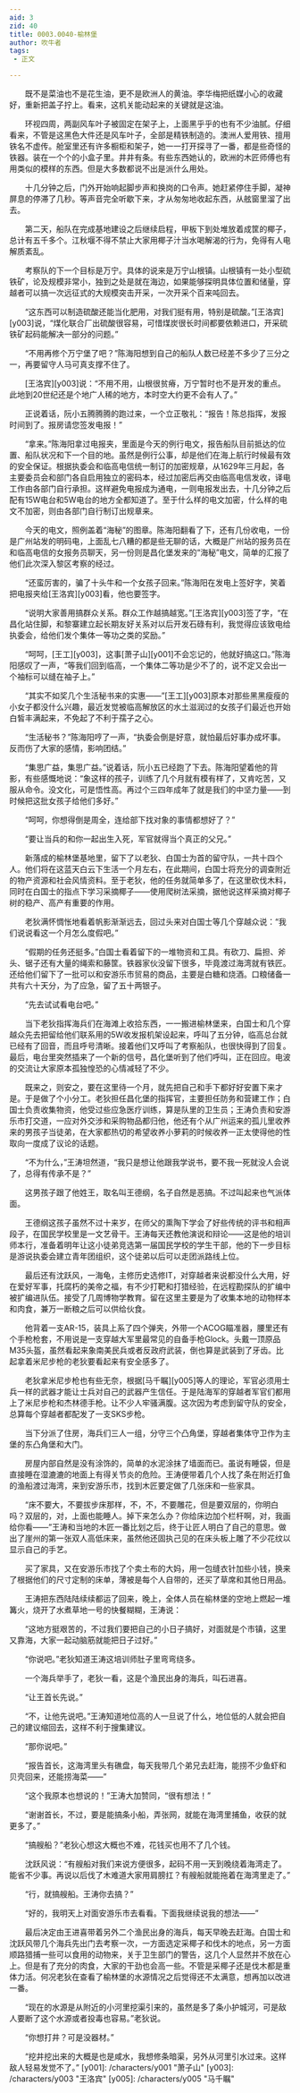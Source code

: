 ```yaml
---
aid: 3
zid: 40
title: 0003.0040-榆林堡
author: 吹牛者
tags: 
 - 正文

---
```




　　既不是菜油也不是花生油，更不是欧洲人的黄油。李华梅把纸媒小心的收藏好，重新把盖子拧上。看来，这机关能动起来的关键就是这油。

　　环视四周，两副风车叶子被固定在架子上，上面黑乎乎的也有不少油腻。仔细看来，不管是这黑色大件还是风车叶子，全部是精铁制造的。澳洲人爱用铁、擅用铁名不虚传。舱室里还有许多橱柜和架子，她一一打开探寻了一番，都是些奇怪的铁器。装在一个个的小盒子里。井井有条。有些东西她认的，欧洲的木匠师傅也有用类似的模样的东西。但是大多数都说不出是派什么用处。

　　十几分钟之后，门外开始响起脚步声和换岗的口令声。她赶紧停住手脚，凝神屏息的停滞了几秒。等声音完全听歇下来，才从匆匆地收起东西，从舷窗里溜了出去。

　　第二天，船队在完成基地建设之后继续启程，甲板下到处堆放着成筐的椰子，总计有五千多个。江秋堰不得不禁止大家用椰子汁当水喝解渴的行为，免得有人电解质紊乱。

　　考察队的下一个目标是万宁。具体的说来是万宁山根镇。山根镇有一处小型硫铁矿，论及规模非常小，独到之处是就在海边，如果能够探明具体位置和储量，穿越者可以搞一次远征式的大规模突击开采，一次开采个百来吨回去。

　　“这东西可以制造硫酸还能当化肥用，对我们挺有用，特别是硫酸。”[王洛宾][y003]说，“煤化联合厂出硫酸很容易，可惜煤炭很长时间都要依赖进口，开采硫铁矿起码能解决一部分的问题。”

　　“不用再修个万宁堡了吧？”陈海阳想到自己的船队人数已经差不多少了三分之一，再要留守人马可真支撑不住了。

　　[王洛宾][y003]说：“不用不用，山根很贫瘠，万宁暂时也不是开发的重点。此地到20世纪还是个地广人稀的地方，本时空大约更不会有人了。”

　　正说着话，阮小五腾腾腾的跑过来，一个立正敬礼：“报告！陈总指挥，发报时间到了。报房请您签发电报！”

　　“拿来。”陈海阳拿过电报夹，里面是今天的例行电文，报告船队目前抵达的位置、船队状况和下一个目的地。虽然是例行公事，却是他们在海上航行时候最有效的安全保证。根据执委会和临高电信统一制订的加密规章，从1629年三月起，各主要委员会和部门各自启用独立的密码本，经过加密后再交由临高电信发收，译电工作由各部门自行承担。这样避免电报成为通电，一则电报发出去，十几分钟之后配有15W电台和5W电台的地方全都知道了。至于什么样的电文加密，什么样的电文不加密，则由各部门自行制订出规章来。

　　今天的电文，照例盖着“海秘”的图章。陈海阳翻看了下，还有几份收电，一份是广州站发的明码电，上面乱七八糟的都是些无聊的话，大概是广州站的报务员在和临高电信的女报务员聊天，另一份则是昌化堡发来的“海秘”电文，简单的汇报了他们此次深入黎区考察的经过。

　　“还蛮厉害的，骗了十头牛和一个女孩子回来。”陈海阳在发电上签好字，笑着把电报夹给[王洛宾][y003]看，他也要签字。

　　“说明大家善用搞群众关系。群众工作越搞越宽。”[王洛宾][y003]签了字，“在昌化站住脚，和黎寨建立起长期友好关系对以后开发石碌有利，我觉得应该致电给执委会，给他们发个集体一等功之类的奖励。”

　　“呵呵，[王工][y003]，这事[萧子山][y001]不会忘记的，他就好搞这口。”陈海阳感叹了一声，“等我们回到临高，一个集体二等功是少不了的，说不定又会出一个袖标可以缝在袖子上。”

　　“其实不如奖几个生活秘书来的实惠——”[王工][y003]原本对那些黑黑瘦瘦的小女子都没什么兴趣，最近发觉被临高解放区的水土滋润过的女孩子们最近也开始白皙丰满起来，不免起了不利于孺子之心。

　　“生活秘书？”陈海阳哼了一声，“执委会倒是好意，就怕最后好事办成坏事。反而伤了大家的感情，影响团结。”

　　“集思广益，集思广益。”说着话，阮小五已经跑了下去。陈海阳望着他的背影，有些感慨地说：“象这样的孩子，训练了几个月就有模有样了，又肯吃苦，又服从命令。没文化，可是悟性高。再过个三四年成年了就是我们的中坚力量——到时候把这批女孩子给他们多好。”

　　“呵呵，你想得倒是周全，连给部下找对象的事情都想好了？”

　　“要让当兵的和你一起出生入死，军官就得当个真正的父兄。”

　　新落成的榆林堡基地里，留下了以老狄、白国士为首的留守队，一共十四个人。他们将在这蓝天白云下生活一个月左右，在此期间，白国士将充分的调查附近的物产资源和社会风情资料。至于老狄，他的任务就简单多了，在这里砍伐木料，同时在白国士的指点下学习采摘椰子——使用爬树法采摘，据他说这样采摘对椰子树的稳产、高产有重要的作用。

　　老狄满怀惆怅地看着帆影渐渐远去，回过头来对白国士等几个穿越众说：“我们说说看这一个月怎么度假吧。”

　　“假期的任务还挺多。”白国士看着留下的一堆物资和工具。有砍刀、扁担、斧头、锯子还有大量的绳索和藤筐。铁器家伙没留下很多，毕竟渡过海湾就有铁匠。还给他们留下了一批可以和安游乐市贸易的商品，主要是白糖和烧酒。口粮储备一共有六十天分，为了应急，留了五十两银子。

　　“先去试试看电台吧。”

　　当下老狄指挥海兵们在海滩上收拾东西，一一搬进榆林堡来，白国士和几个穿越众先去把留给他们联系用的5W收发报机架设起来，呼叫了五分钟，临高总台就已经有了回音，而且呼号清晰。接着他们又呼叫了考察船队，也很快得到了回复。最后，电台里突然插来了一个新的信号，昌化堡听到了他们呼叫，正在回应。电波的交流让大家原本孤独惶恐的心情减轻了不少。

　　既来之，则安之，要在这里待一个月，就先把自己和手下都好好安置下来才是。于是做了个小分工。老狄担任昌化堡的指挥官，主要担任防务和营建工作；白国士负责收集物资，他受过些应急医疗训练，算是队里的卫生员；王涛负责和安游乐市打交道，一应对外交涉和采购物品都归他，他还有个从广州运来的孤儿里收养来的男孩子当徒弟，在大家都热切的希望收养小萝莉的时候收养一正太使得他的性取向一度成了议论的话题。

　　“不为什么，”王涛坦然道，“我只是想让他跟我学说书，要不我一死就没人会说了，总得有传承不是？”

　　这男孩子跟了他姓王，取名叫王德纲，名子自然是恶搞。不过叫起来也气派体面。

　　王德纲这孩子虽然不过十来岁，在师父的熏陶下学会了好些传统的评书和相声段子，在国民学校里是一文艺骨干。王涛每天还教他演说和辩论——这是他的培训师本行，准备着明年让这小徒弟竞选第一届国民学校的学生干部，他的下一步目标是游说执委会建立青年团组织，这个徒弟以后可以走团派路线上位。

　　最后还有沈跃风，一海龟，主修历史选修IT，对穿越者来说都没什么大用，好在爱好军事，托腐朽的美帝之福，有不少打靶和打猎经验，在远程勘探队的扩编中被扩编进队伍。接受了几周博物学教育。留在这里主要是为了收集本地的动物样本和肉食，兼万一断粮之后可以供给伙食。

　　他背着一支AR-15，装具上系了四个弹夹，外带一个ACOG瞄准器，腰里还有个手枪枪套，不用说是一支穿越大军里最常见的自备手枪Glock。头戴一顶原品M35头盔，虽然看起来象南美民兵或者反政府武装，倒也算是武装到了牙齿。比起拿着米尼步枪的老狄要看起来有安全感多了。

　　老狄拿米尼步枪也有些无奈，根据[马千瞩][y005]等人的理论，军官必须用士兵一样的武器才能让士兵对自己的武器产生信任。于是陆海军的穿越者军官们都用上了米尼步枪和杰林德手枪。让不少人牢骚满腹。这次因为考虑到留守队的安全，总算每个穿越者都配发了一支SKS步枪。

　　当下分派了住房，海兵们三人一组，分守三个凸角堡，穿越者集体守卫作为主堡的东凸角堡和大门。

　　房屋内部自然是没有涂饰的，简单的水泥涂抹了墙面而已。虽说有睡袋，但是直接睡在湿漉漉的地面上有得关节炎的危险。王涛便带着几个人找了条在附近打鱼的渔船渡过海湾，来到安游乐市，找到木匠要定做了几张床和一些家具。

　　“床不要大，不要拔步床那样，不，不，不要雕花，但是要双层的，你明白吗？双层的，对，上面也能睡人。掉下来怎么办？你给床边加个栏杆啊，对，我画给你看——”王涛和当地的木匠一番比划之后，终于让匠人明白了自己的意思。做出了崖州的第一张双人高低床来，虽然他还固执己见的在床头板上雕了不少花纹以显示自己的手艺。

　　买了家具，又在安游乐市找了个卖土布的大妈，用一包缝衣针加些小钱，换来了根据他们的尺寸定制的床单，薄被是每个人自带的，还买了草席和其他日用品。

　　王涛把东西陆陆续续都运了回来，晚上，全体人员在榆林堡的空地上燃起一堆篝火，烧开了水煮草地一号的快餐糊糊，王涛说：

　　“这地方挺艰苦的，不过我们要把自己的小日子搞好，对面就是个市镇，这里又靠海，大家一起动脑筋就能把日子过好。”

　　“你说吧。”老狄知道王涛这培训师肚子里弯弯绕多。

　　一个海兵举手了，老狄一看，这是个渔民出身的海兵，叫石进喜。

　　“让王首长先说。”

　　“不，让他先说吧。”王涛知道地位高的人一旦说了什么，地位低的人就会把自己的建议缩回去，这样不利于搜集建议。

　　“那你说吧。”

　　“报告首长，这海湾里头有礁盘，每天我带几个弟兄去赶海，能捞不少鱼虾和贝壳回来，还能捞海菜——”

　　“这个我原本也想说的！”王涛大加赞同，“很有想法！”

　　“谢谢首长，不过，要是能搞条小船，弄张网，就能在海湾里捕鱼，收获的就更多了。”

　　“搞艘船？”老狄心想这大概也不难，花钱买也用不了几个钱。

　　沈跃风说：“有艘船对我们来说方便很多，起码不用一天到晚绕着海湾走了。能省不少事。再说以后伐了木难道大家用肩膀扛？有艘船就能拖着在海湾里走了。”

　　“行，就搞艘船。王涛你去搞？”

　　“好的，我明天上对面安游乐市去看看。下面我继续说我的想法——”

　　最后决定由王进喜带着另外二个渔民出身的海兵，每天早晚去赶海。白国士和沈跃风带几个海兵先出门去考察一次，一方面选定采椰子和伐木的地点，另一方面顺路猎捕一些可以食用的动物来，关于卫生部门的警告，这几个人显然并不放在心上。但是有了充分的肉食，大家的干劲也会高一些。不管是采椰子还是伐木都是重体力活。何况老狄在查看了榆林堡的水源情况之后觉得还不太满意，想再加以改进一番。

　　“现在的水源是从附近的小河里挖渠引来的，虽然是多了条小护城河，可是敌人要断了这个水源或者投毒也容易。”老狄说。

　　“你想打井？可是没器材。”

　　“挖井挖出来的大概是也是咸水，我想修条暗渠，另外从河里引水过来。这样敌人轻易发觉不了。”
[y001]: /characters/y001 "萧子山"
[y003]: /characters/y003 "王洛宾"
[y005]: /characters/y005 "马千瞩"


